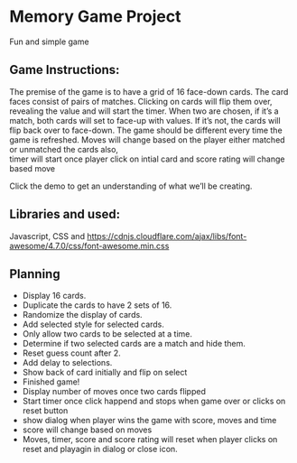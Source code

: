 # Memory Game Project
Fun and simple game

## Game Instructions:
The premise of the game is to have a grid of 16 face-down cards. 
The card faces consist of pairs of matches. 
Clicking on cards will flip them over, revealing the value and will start the timer. 
When two are chosen, if it’s a match, both cards will set to face-up with values. 
If it’s not, the cards will flip back over to face-down. 
The game should be different every time the game is refreshed.
Moves will change based on the player either matched or unmatched the cards also,  
timer will start once player click on intial card and score rating will change based move

Click the demo to get an understanding of what we’ll be creating.


## Libraries and used:
Javascript, CSS and
https://cdnjs.cloudflare.com/ajax/libs/font-awesome/4.7.0/css/font-awesome.min.css

## Planning
* Display 16 cards.
* Duplicate the cards to have 2 sets of 16.
* Randomize the display of cards.
* Add selected style for selected cards.
* Only allow two cards to be selected at a time.
* Determine if two selected cards are a match and hide them.
* Reset guess count after 2.
* Add delay to selections.
* Show back of card initially and flip on select
* Finished game!
* Display number of moves once two cards flipped
* Start timer once click happend and stops when game over or clicks on reset button
* show dialog when player wins the game with score, moves and time
* score will change based on moves
* Moves, timer, score and score rating will reset when player clicks on reset and 
  playagin in dialog or close icon.
